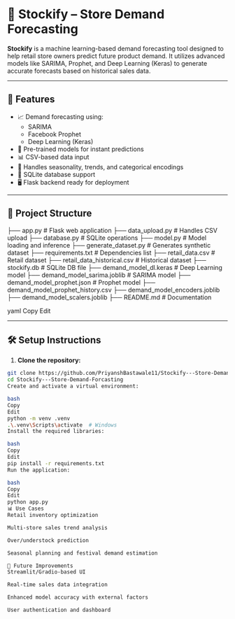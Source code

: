 # 🛒 Stockify – Store Demand Forecasting

**Stockify** is a machine learning-based demand forecasting tool designed to help retail store owners predict future product demand. It utilizes advanced models like SARIMA, Prophet, and Deep Learning (Keras) to generate accurate forecasts based on historical sales data.

---

## 🚀 Features

- 📈 Demand forecasting using:
  - SARIMA
  - Facebook Prophet
  - Deep Learning (Keras)
- 🧠 Pre-trained models for instant predictions
- 📊 CSV-based data input
- 🔄 Handles seasonality, trends, and categorical encodings
- 💾 SQLite database support
- 🖥️ Flask backend ready for deployment

---

## 📁 Project Structure

├── app.py # Flask web application
├── data_upload.py # Handles CSV upload
├── database.py # SQLite operations
├── model.py # Model loading and inference
├── generate_dataset.py # Generates synthetic dataset
├── requirements.txt # Dependencies list
├── retail_data.csv # Retail dataset
├── retail_data_historical.csv # Historical dataset
├── stockify.db # SQLite DB file
├── demand_model_dl.keras # Deep Learning model
├── demand_model_sarima.joblib # SARIMA model
├── demand_model_prophet.json # Prophet model
├── demand_model_prophet_history.csv
├── demand_model_encoders.joblib
├── demand_model_scalers.joblib
├── README.md # Documentation

yaml
Copy
Edit

---

## 🛠️ Setup Instructions

1. **Clone the repository:**

```bash
git clone https://github.com/PriyanshBastawale11/Stockify---Store-Demand-Forcasting.git
cd Stockify---Store-Demand-Forcasting
Create and activate a virtual environment:

bash
Copy
Edit
python -m venv .venv
.\.venv\Scripts\activate  # Windows
Install the required libraries:

bash
Copy
Edit
pip install -r requirements.txt
Run the application:

bash
Copy
Edit
python app.py
📊 Use Cases
Retail inventory optimization

Multi-store sales trend analysis

Over/understock prediction

Seasonal planning and festival demand estimation

🔮 Future Improvements
Streamlit/Gradio-based UI

Real-time sales data integration

Enhanced model accuracy with external factors

User authentication and dashboard

